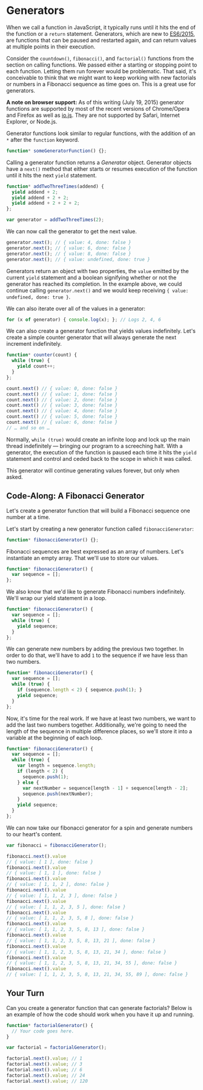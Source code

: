 # Generators

When we call a function in JavaScript, it typically runs until it hits the end of the function or a `return` statement. Generators, which are new to [ES6/2015][], are functions that can be paused and restarted again, and can return values at multiple points in their execution.

[ES6/2015]: http://es6-features.org/#GeneratorFunctionIteratorProtocol

Consider the `countdown()`, `fibonacci()`, and `factorial()` functions from the section on calling functions. We passed either a starting or stopping point to each function. Letting them run forever would be problematic. That said, it's conceivable to think that we might want to keep working with new factorials or numbers in a Fibonacci sequence as time goes on. This is a great use for generators.

**A note on browser support:** As of this writing (July 19, 2015) generator functions are supported by most of the recent versions of Chrome/Opera and Firefox as well as [io.js][]. They are not supported by Safari, Internet Explorer, or Node.js.

[io.js]:https://iojs.org/en/index.html

Generator functions look similar to regular functions, with the addition of an `*` after the `function` keyword.

```js
function* someGeneratorFunction() {};
```

Calling a generator function returns a _Generator_ object. Generator objects have a `next()` method that either starts or resumes execution of the function until it hits the next `yield` statement.

```js
function* addTwoThreeTimes(addend) {
  yield addend + 2;
  yield addend + 2 + 2;
  yield addend + 2 + 2 + 2;
};

var generator = addTwoThreeTimes(2);
```

We can now call the generator to get the next value.

```js
generator.next(); // { value: 4, done: false }
generator.next(); // { value: 6, done: false }
generator.next(); // { value: 8, done: false }
generator.next(); // { value: undefined, done: true }
```

Generators return an object with two properties, the `value` emitted by the current `yield` statement and a boolean signifying whether or not the generator has reached its completion. In the example above, we could continue calling `generator.next()` and we would keep receiving `{ value: undefined, done: true }`.

We can also iterate over all of the values in a generator:

```js
for (x of generator) { console.log(x); }; // Logs 2, 4, 6
```

We can also create a generator function that yields values indefinitely. Let's create a simple counter generator that will always generate the next increment indefinitely.

```js
function* counter(count) {
  while (true) {
    yield count++;
  }
};

count.next() // { value: 0, done: false }
count.next() // { value: 1, done: false }
count.next() // { value: 2, done: false }
count.next() // { value: 3, done: false }
count.next() // { value: 4, done: false }
count.next() // { value: 5, done: false }
count.next() // { value: 6, done: false }
// … and so on …
```

Normally, `while (true)` would create an infinite loop and lock up the main thread indefinitely — bringing our program to a screeching halt. With a generator, the execution of the function is paused each time it hits the `yield` statement and control and ceded back to the scope in which it was called.

This generator will continue generating values forever, but only when asked.

## Code-Along: A Fibonacci Generator

Let's create a generator function that will build a Fibonacci sequence one number at a time.

Let's start by creating a new generator function called `fibonacciGenerator`:

```js
function* fibonacciGenerator() {};
```

Fibonacci sequences are best expressed as an array of numbers. Let's instantiate an empty array. That we'll use to store our values.

```js
function* fibonacciGenerator() {
  var sequence = [];
};
```

We also know that we'd like to generate Fibonacci numbers indefinitely. We'll wrap our yield statement in a loop.

```js
function* fibonacciGenerator() {
  var sequence = [];
  while (true) {
    yield sequence;
  }
};
```

We can generate new numbers by adding the previous two together. In order to do that, we'll have to add `1` to the sequence if we have less than two numbers.

```js
function* fibonacciGenerator() {
  var sequence = [];
  while (true) {
    if (sequence.length < 2) { sequence.push(1); }
    yield sequence;
  }
};
```

Now, it's time for the real work. If we have at least two numbers, we want to add the last two numbers together. Additionally, we're going to need the length of the sequence in multiple difference places, so we'll store it into a variable at the beginning of each loop.

```js
function* fibonacciGenerator() {
  var sequence = [];
  while (true) {
    var length = sequence.length;
    if (length < 2) {
      sequence.push(1);
    } else {
      var nextNumber = sequence[length - 1] + sequence[length - 2];
      sequence.push(nextNumber);
    }
    yield sequence;
  }
};
```

We can now take our fibonacci generator for a spin and generate numbers to our heart's content.

```js
var fibonacci = fibonacciGenerator();

fibonacci.next().value
// { value: [ 1 ], done: false }
fibonacci.next().value
// { value: [ 1, 1 ], done: false }
fibonacci.next().value
// { value: [ 1, 1, 2 ], done: false }
fibonacci.next().value
// { value: [ 1, 1, 2, 3 ], done: false }
fibonacci.next().value
// { value: [ 1, 1, 2, 3, 5 ], done: false }
fibonacci.next().value
// { value: [ 1, 1, 2, 3, 5, 8 ], done: false }
fibonacci.next().value
// { value: [ 1, 1, 2, 3, 5, 8, 13 ], done: false }
fibonacci.next().value
// { value: [ 1, 1, 2, 3, 5, 8, 13, 21 ], done: false }
fibonacci.next().value
// { value: [ 1, 1, 2, 3, 5, 8, 13, 21, 34 ], done: false }
fibonacci.next().value
// { value: [ 1, 1, 2, 3, 5, 8, 13, 21, 34, 55 ], done: false }
fibonacci.next().value
// { value: [ 1, 1, 2, 3, 5, 8, 13, 21, 34, 55, 89 ], done: false }
```

## Your Turn

Can you create a generator function that can generate factorials? Below is an example of how the code should work when you have it up and running.

```js
function* factorialGenerator() {
  // Your code goes here.
}

var factorial = factorialGenerator();

factorial.next().value; // 1
factorial.next().value; // 3
factorial.next().value; // 6
factorial.next().value; // 24
factorial.next().value; // 120
```
